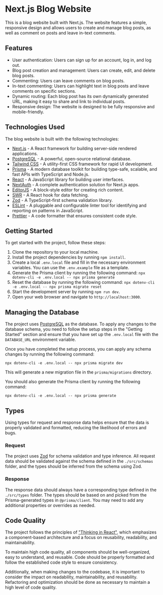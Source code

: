 # Next.js Blog Website

This is a blog website built with Next.js. The website features a simple, responsive design and allows users to create and manage blog posts, as well as comment on posts and leave in-text comments.

## Features

- User authentication: Users can sign up for an account, log in, and log out.
- Blog post creation and management: Users can create, edit, and delete blog posts.
- Commenting: Users can leave comments on blog posts.
- In-text commenting: Users can highlight text in blog posts and leave comments on specific sections.
- Dynamic routing: Each blog post has its own dynamically generated URL, making it easy to share and link to individual posts.
- Responsive design: The website is designed to be fully responsive and mobile-friendly.

## Technologies Used

The blog website is built with the following technologies:

- [Next.js](https://nextjs.org/) - A React framework for building server-side rendered applications.
- [PostgreSQL](https://www.postgresql.org/) - A powerful, open-source relational database.
- [Tailwind CSS](https://tailwindcss.com/) - A utility-first CSS framework for rapid UI development.
- [Prisma](https://www.prisma.io/) - A modern database toolkit for building type-safe, scalable, and fast APIs with TypeScript and Node.js.
- [React](https://reactjs.org/) - A JavaScript library for building user interfaces.
- [NextAuth](https://next-auth.js.org/) - A complete authentication solution for Next.js apps.
- [EditorJS](https://editorjs.io/) - A block-style editor for creating rich content.
- [SWR](https://swr.vercel.app/) - A React hook for data fetching.
- [Zod](https://github.com/colinhacks/zod) - A TypeScript-first schema validation library.
- [ESLint](https://eslint.org/) - A pluggable and configurable linter tool for identifying and reporting on patterns in JavaScript.
- [Prettier](https://prettier.io/) - A code formatter that ensures consistent code style.

## Getting Started

To get started with the project, follow these steps:

1. Clone the repository to your local machine.
2. Install the project dependencies by running `npm install`.
3. Create a local `.env.local` file and fill in the necessary environment variables. You can use the `.env.example` file as a template.
4. Generate the Prisma client by running the following command: `npx dotenv-cli -e .env.local -- npx prisma generate`
5. Reset the database by running the following command: `npx dotenv-cli -e .env.local -- npx prisma migrate reset`
6. Start the development server by running `npm run dev`.
7. Open your web browser and navigate to `http://localhost:3000`.

## Managing the Database

The project uses [PostgreSQL](https://www.postgresql.org/) as the database. To apply any changes to the database schema, you need to follow the setup steps in the "Getting Started" section and ensure that you have set up the `.env.local` file with the `DATABASE_URL` environment variable.

Once you have completed the setup process, you can apply any schema changes by running the following command:

```
npx dotenv-cli -e .env.local -- npx prisma migrate dev
```

This will generate a new migration file in the `prisma/migrations` directory.

You should also generate the Prisma client by running the following command:

```
npx dotenv-cli -e .env.local -- npx prisma generate
```

## Types

Using types for request and response data helps ensure that the data is properly validated and formatted, reducing the likelihood of errors and bugs.

### Request

The project uses [Zod](https://github.com/colinhacks/zod) for schema validation and type inference. All request data should be validated against the schema defined in the `./src/schemas` folder, and the types should be inferred from the schema using Zod.

### Response

The response data should always have a corresponding type defined in the `./src/types` folder. The types should be based on and picked from the Prisma-generated types in `@prisma/client`. You may need to add any additional properties or overrides as needed.

## Code Quality

The project follows the principles of ["Thinking in React"](https://reactjs.org/docs/thinking-in-react.html), which emphasizes a component-based architecture and a focus on reusability, readability, and maintainability.

To maintain high code quality, all components should be well-organized, easy to understand, and reusable. Code should be properly formatted and follow the established code style to ensure consistency.

Additionally, when making changes to the codebase, it is important to consider the impact on readability, maintainability, and reusability. Refactoring and optimization should be done as necessary to maintain a high level of code quality.
